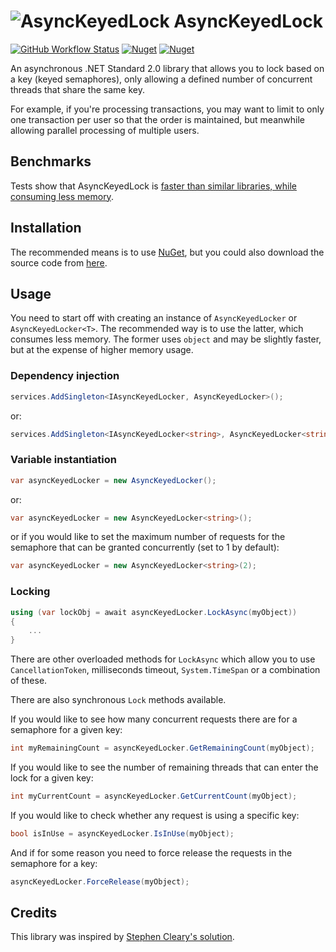 # ![AsyncKeyedLock](https://raw.githubusercontent.com/MarkCiliaVincenti/AsyncKeyedLock/master/logo32.png) AsyncKeyedLock
[![GitHub Workflow Status](https://img.shields.io/github/workflow/status/MarkCiliaVincenti/AsyncKeyedLock/.NET?logo=github&style=for-the-badge)](https://actions-badge.atrox.dev/MarkCiliaVincenti/AsyncKeyedLock/goto?ref=master) [![Nuget](https://img.shields.io/nuget/v/AsyncKeyedLock?label=AsyncKeyedLock&logo=nuget&style=for-the-badge)](https://www.nuget.org/packages/AsyncKeyedLock) [![Nuget](https://img.shields.io/nuget/dt/AsyncKeyedLock?logo=nuget&style=for-the-badge)](https://www.nuget.org/packages/AsyncKeyedLock)

An asynchronous .NET Standard 2.0 library that allows you to lock based on a key (keyed semaphores), only allowing a defined number of concurrent threads that share the same key.

For example, if you're processing transactions, you may want to limit to only one transaction per user so that the order is maintained, but meanwhile allowing parallel processing of multiple users.

## Benchmarks
Tests show that AsyncKeyedLock is [faster than similar libraries, while consuming less memory](https://github.com/MarkCiliaVincenti/AsyncKeyedLockBenchmarks).

## Installation
The recommended means is to use [NuGet](https://www.nuget.org/packages/AsyncKeyedLock), but you could also download the source code from [here](https://github.com/MarkCiliaVincenti/AsyncKeyedLock/releases).

## Usage
You need to start off with creating an instance of `AsyncKeyedLocker` or `AsyncKeyedLocker<T>`. The recommended way is to use the latter, which consumes less memory. The former uses `object` and may be slightly faster, but at the expense of higher memory usage.

### Dependency injection
```csharp
services.AddSingleton<IAsyncKeyedLocker, AsyncKeyedLocker>();
```

or:

```csharp
services.AddSingleton<IAsyncKeyedLocker<string>, AsyncKeyedLocker<string>>();
```

### Variable instantiation
```csharp
var asyncKeyedLocker = new AsyncKeyedLocker();
```

or:

```csharp
var asyncKeyedLocker = new AsyncKeyedLocker<string>();
```

or if you would like to set the maximum number of requests for the semaphore that can be granted concurrently (set to 1 by default):

```csharp
var asyncKeyedLocker = new AsyncKeyedLocker<string>(2);
```

### Locking
```csharp
using (var lockObj = await asyncKeyedLocker.LockAsync(myObject))
{
	...
}
```

There are other overloaded methods for `LockAsync` which allow you to use `CancellationToken`, milliseconds timeout, `System.TimeSpan` or a combination of these.

There are also synchronous `Lock` methods available.

If you would like to see how many concurrent requests there are for a semaphore for a given key:
```csharp
int myRemainingCount = asyncKeyedLocker.GetRemainingCount(myObject);
```

If you would like to see the number of remaining threads that can enter the lock for a given key:
```csharp
int myCurrentCount = asyncKeyedLocker.GetCurrentCount(myObject);
```

If you would like to check whether any request is using a specific key:
```csharp
bool isInUse = asyncKeyedLocker.IsInUse(myObject);
```

And if for some reason you need to force release the requests in the semaphore for a key:
```csharp
asyncKeyedLocker.ForceRelease(myObject);
```

## Credits
This library was inspired by [Stephen Cleary's solution](https://stackoverflow.com/questions/31138179/asynchronous-locking-based-on-a-key/31194647#31194647).
